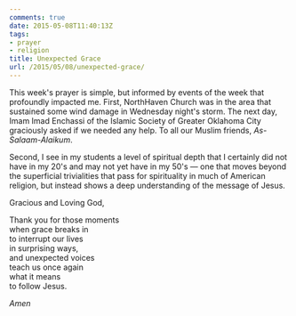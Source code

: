 ```yaml
---
comments: true
date: 2015-05-08T11:40:13Z
tags:
- prayer
- religion
title: Unexpected Grace
url: /2015/05/08/unexpected-grace/
---
```


This week's prayer is simple, but informed by events of the week that profoundly impacted me. First, NorthHaven Church​ was in the area that sustained some wind damage in Wednesday night's storm. The next day, Imam Imad Enchassi​ of the Islamic Society of Greater Oklahoma City graciously asked if we needed any help. To all our Muslim friends, *As-Salaam-Alaikum*.

Second, I see in my students a level of spiritual depth that I certainly did not have in my 20's and may not yet have in my 50's — one that moves beyond the superficial trivialities that pass for spirituality in much of American religion, but instead shows a deep understanding of the message of Jesus.

Gracious and Loving God,

Thank you for those moments  
when grace breaks in  
to interrupt our lives  
in surprising ways,  
and unexpected voices  
teach us once again  
what it means  
to follow Jesus.

*Amen*
